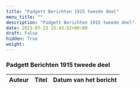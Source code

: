 ```yaml
---
title: "Padgett Berichten 1915 tweede deel"
menu_title: ""
description: "Padgett Berichten 1915 tweede deel"
date: 2023-07-23 15:43:52+00:00
draft: False
hidden: True
weight:
---
```

### Padgett Berichten 1915 tweede deel

**Auteur** | **Titel** | **Datum van het bericht**
---|---|---
